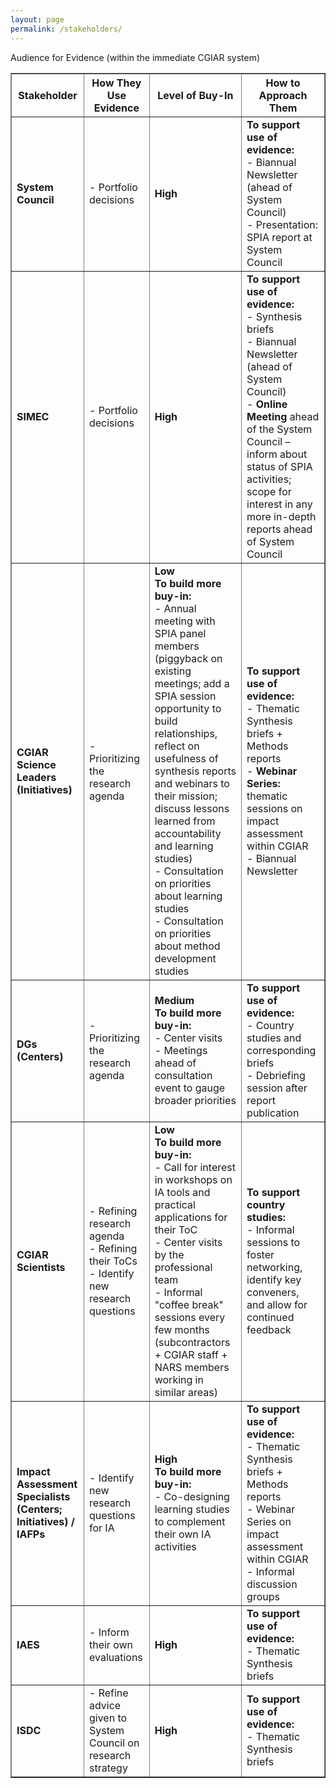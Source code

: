 ```yaml
---
layout: page
permalink: /stakeholders/
---
```




Audience for Evidence (within the immediate CGIAR system)

<table border="1">
  <tr>
    <th>Stakeholder</th>
    <th>How They Use Evidence</th>
    <th>Level of Buy-In</th>
    <th>How to Approach Them</th>
  </tr>
  <tr>
    <td><strong>System Council</strong></td>
    <td>- Portfolio decisions</td>
    <td><strong>High</strong></td>
    <td><strong>To support use of evidence:</strong><br>- Biannual Newsletter (ahead of System Council)<br>- Presentation: SPIA report at System Council</td>
  </tr>
  <tr>
    <td><strong>SIMEC</strong></td>
    <td>- Portfolio decisions</td>
    <td><strong>High</strong></td>
    <td><strong>To support use of evidence:</strong><br>- Synthesis briefs<br>- Biannual Newsletter (ahead of System Council)<br>- <strong>Online Meeting</strong> ahead of the System Council – inform about status of SPIA activities; scope for interest in any more in-depth reports ahead of System Council</td>
  </tr>
  <tr>
    <td><strong>CGIAR Science Leaders (Initiatives)</strong></td>
    <td>- Prioritizing the research agenda</td>
    <td><strong>Low</strong><br><strong>To build more buy-in:</strong><br>- Annual meeting with SPIA panel members (piggyback on existing meetings; add a SPIA session opportunity to build relationships, reflect on usefulness of synthesis reports and webinars to their mission; discuss lessons learned from accountability and learning studies)<br>- Consultation on priorities about learning studies<br>- Consultation on priorities about method development studies</td>
    <td><strong>To support use of evidence:</strong><br>- Thematic Synthesis briefs + Methods reports<br>- <strong>Webinar Series:</strong> thematic sessions on impact assessment within CGIAR<br>- Biannual Newsletter</td>
  </tr>
  <tr>
    <td><strong>DGs (Centers)</strong></td>
    <td>- Prioritizing the research agenda</td>
    <td><strong>Medium</strong><br><strong>To build more buy-in:</strong><br>- Center visits<br>- Meetings ahead of consultation event to gauge broader priorities</td>
    <td><strong>To support use of evidence:</strong><br>- Country studies and corresponding briefs<br>- Debriefing session after report publication</td>
  </tr>
  <tr>
    <td><strong>CGIAR Scientists</strong></td>
    <td>- Refining research agenda<br>- Refining their ToCs<br>- Identify new research questions</td>
    <td><strong>Low</strong><br><strong>To build more buy-in:</strong><br>- Call for interest in workshops on IA tools and practical applications for their ToC<br>- Center visits by the professional team<br>- Informal "coffee break" sessions every few months (subcontractors + CGIAR staff + NARS members working in similar areas)</td>
    <td><strong>To support country studies:</strong><br>- Informal sessions to foster networking, identify key conveners, and allow for continued feedback</td>
  </tr>
  <tr>
    <td><strong>Impact Assessment Specialists (Centers; Initiatives) / IAFPs</strong></td>
    <td>- Identify new research questions for IA</td>
    <td><strong>High</strong><br><strong>To build more buy-in:</strong><br>- Co-designing learning studies to complement their own IA activities</td>
    <td><strong>To support use of evidence:</strong><br>- Thematic Synthesis briefs + Methods reports<br>- Webinar Series on impact assessment within CGIAR<br>- Informal discussion groups</td>
  </tr>
  <tr>
    <td><strong>IAES</strong></td>
    <td>- Inform their own evaluations</td>
    <td><strong>High</strong></td>
    <td><strong>To support use of evidence:</strong><br>- Thematic Synthesis briefs</td>
  </tr>
  <tr>
    <td><strong>ISDC</strong></td>
    <td>- Refine advice given to System Council on research strategy</td>
    <td><strong>High</strong></td>
    <td><strong>To support use of evidence:</strong><br>- Thematic Synthesis briefs</td>
  </tr>
</table>
